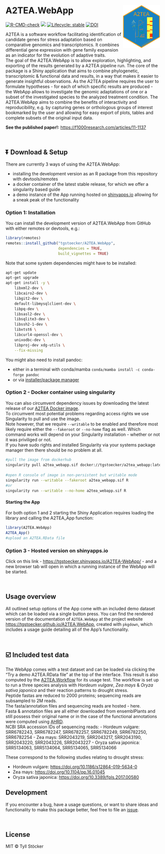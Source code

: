 
<!-- <img src="man/figures/logo.png" align="right" alt="" width="120" /> -->
<!-- README.md is generated from README.Rmd. Please edit that file -->

# A2TEA.WebApp <img src="man/figures/logo.png" align="right" alt="" width="120" />

<!-- badges: start -->

[![R-CMD-check](https://github.com/tgstoecker/A2TEA.WebApp/actions/workflows/R-CMD-check.yaml/badge.svg)](https://github.com/tgstoecker/A2TEA.WebApp/actions/workflows/R-CMD-check.yaml)
[![](https://img.shields.io/github/last-commit/tgstoecker/A2TEA.WebApp.svg)](https://github.com/tgstoecker/A2TEA.WebApp/commits/master)
[![Lifecycle:
stable](https://img.shields.io/badge/lifecycle-stable-brightgreen.svg)](https://www.tidyverse.org/lifecycle/#stable)
[![DOI](https://zenodo.org/badge/525064928.svg)](https://zenodo.org/badge/latestdoi/525064928)

<!-- badges: end -->

A2TEA is a software workflow facilitating identification of candidate
genes for stress adaptation based on comparative genomics and
transcriptomics. It combines differential gene expression with gene
family expansion as an indicator for the evolution of adaptive traits.  
The goal of the A2TEA.WebApp is to allow exploration, highlighting, and
exporting of the results generated by a A2TEA pipeline run. The core of
the package is a Shiny application that aims to combine phylogenetic,
transcriptomic & functional data and results, in a way that makes it
easier to generate insightful observations. As the A2TEA pipeline
requires the user to formulate hypotheses - for each of which specific
results are produced - the WebApp allows to investigate the genomic
adaptations of one or a subset of the investigated species to the
analyzed treatment condition. The A2TEA.WebApp aims to combine the
benefits of interactivity and reproducibility, e.g. by capturing genes
or orthologous groups of interest bookmarked by the user and allowing
for easy export of plots, tables and complete subsets of the original
input data.

**See the published paper!:**
<https://f1000research.com/articles/11-1137>

<br>

## :arrow_double_down: Download & Setup

There are currently 3 ways of using the A2TEA.WebApp:  
- installing the development version as an R package from this
repository with devtools/remotes  
- a docker container of the latest stable release, for which we offer a
singularity based guide  
- a demo instance of the App running hosted on
[shinyapps.io](https://www.shinyapps.io/) allowing for a sneak peak of
the functionality

### Option 1: Installation

You can install the development version of A2TEA.WebApp from GitHub with
either remotes or devtools, e.g.:

``` r
library(remotes)
remotes::install_github("tgstoecker/A2TEA.WebApp", 
                        dependencies = TRUE, 
                        build_vignettes = TRUE)
```

Note that some system dependencies might have to be installed:

``` bash
apt-get update
apt-get upgrade
apt-get install -y \
    libxml2-dev \
    libcairo2-dev \
    libgit2-dev \
    default-libmysqlclient-dev \
    libpq-dev \
    libsasl2-dev \
    libsqlite3-dev \
    libssh2-1-dev \
    libxtst6 \
    libcurl4-openssl-dev \
    unixodbc-dev \
    libproj-dev xdg-utils \
    --fix-missing
```

You might also need to install pandoc:  
- either in a terminal with conda/mamba
`conda/mamba install -c conda-forge pandoc`  
- or via [installer/package manager](https://pandoc.org/installing.html)

### Option 2 - Docker container using singularity

You can also circumvent dependency issues by downloading the latest
release of our [A2TEA Docker
image](https://hub.docker.com/repository/docker/tgstoecker/a2tea_webapp).  
To circumvent most potential problems regarding access rights we use
Singularity to pull and use the image.  
Note however, that we require `--writable` to be enabled and therefore
most likely require either the `--fakeroot` or `--no-home` flag as well.
Which command works will depend on your Singularity installation -
whether or not it was priviliged or not.  
If you have sudo rights and installed Singularity via your systems
package manager then there should be no problem at all.

``` bash
#pull the image from dockerhub
singularity pull a2tea_webapp.sif docker://tgstoecker/a2tea_webapp:latest

#open R console of image in non-persistent but writable mode
singularity run --writable --fakeroot a2tea_webapp.sif R
#or
singularity run --writable --no-home a2tea_webapp.sif R
```

#### Starting the App

For both option 1 and 2 starting the Shiny Application requires loading
the library and calling the A2TEA_App function:

``` r
library(A2TEA.WebApp)
A2TEA_App()
#upload an A2TEA.RData file
```

### Option 3 - Hosted version on shinyapps.io

Click on this link - <https://tgstoecker.shinyapps.io/A2TEA-WebApp/> -
and a new browser tab will open in which a running instance of the
WebApp will be started.

<br>

## Usage overview

All outlined setup options of the App come with an included demo dataset
which can be loaded via a single button press. You can find the rendered
version of the documentation of `A2TEA.WebApp` at the project website
<https://tgstoecker.github.io/A2TEA.WebApp>, created with `pkgdown`,
which includes a usage guide detailing all of the App’s functionality.

<br>

## :ballot_box_with_check: Included test data

The WebApp comes with a test dataset and can be loaded via clicking the
“Try a demo A2TEA.RData file” at the top of the interface. This result
is also computed by the
[A2TEA.Workflow](https://github.com/tgstoecker/A2TEA.Workflow) for its
usage test. The workflow is set up to run a three species analysis with
*Hordeum vulgare*, *Zea mays* & *Oryza sativa japonica* and their
reaction patterns to drought stress.  
Peptide fastas are reduced to 2000 proteins; sequencing reads are
subsampled to 2M reads.  
The fasta/annotation files and sequencing reads are hosted - here.  
Fasta & annotation files are all either downloaded from ensemblPlants
and still possess their original name or in the case of the functional
annotations were computed using
[AHRD](https://github.com/groupschoof/AHRD).  
NCBI SRA accession IDs of sequencing reads: - Hordeum vulgare:
SRR6782243, SRR6782247, SRR6782257, SRR6782249, SRR6782250, SRR6782254 -
Zea mays: SRR2043219, SRR2043217, SRR2043190, SRR2043220, SRR2043226,
SRR2043227 - Oryza sativa japonica: SRR5134063, SRR5134064, SRR5134065,
SRR5134066

These correspond to the following studies relating to drought stress:  
- Hordeum vulgare: <https://doi.org/10.1186/s12864-019-5634-0>  
- Zea mays: <https://doi.org/10.1104/pp.16.01045>  
- Oryza sativa japonica: <https://doi.org/10.3389/fpls.2017.00580>

## Development

If you encounter a bug, have a usage questions, or want to share ideas
and functionality to make this package better, feel free to file an
[issue](https://github.com/tgstoecker/A2TEA.WebApp/issues).

<br>

## License

MIT © Tyll Stöcker
